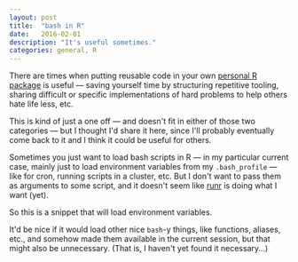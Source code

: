 ```yaml
---
layout: post
title:  "bash in R"
date:   2016-02-01
description: "It's useful sometimes."
categories: general, R
---
```


There are times when putting reusable code in your own [personal R package](http://hilaryparker.com/2014/04/29/writing-an-r-package-from-scratch/) is useful &mdash; saving yourself time by structuring repetitive tooling, sharing difficult or specific implementations of hard problems to help others hate life less, etc.

This is kind of just a one off &mdash; and doesn't fit in either of those two categories &mdash; but I thought I'd share it here, since I'll probably eventually come back to it and I think it could be useful for others.

Sometimes you just want to load bash scripts in R &mdash; in my particular current case, mainly just to load environment variables from my `.bash_profile` &mdash; like for cron, running scripts in a cluster, etc.  But I don't want to pass them as arguments to some script, and it doesn't seem like [runr](https://github.com/yihui/runr) is doing what I want (yet).

So this is a snippet that will load environment variables.

<script src="https://gist.github.com/drewlanenga/22965c57f560ff85c589.js"></script>

It'd be nice if it would load other nice `bash`-y things, like functions, aliases, etc., and somehow made them available in the current session, but that might also be unnecessary.  (That is, I haven't yet found it necessary...)

